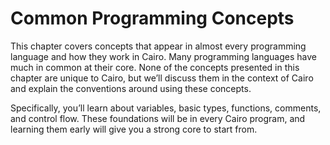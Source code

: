 # Common Programming Concepts

This chapter covers concepts that appear in almost every programming language and how they work in Cairo. Many programming languages have much in common at their core. None of the concepts presented in this chapter are unique to Cairo, but we’ll discuss them in the context of Cairo and explain the conventions around using these concepts.

Specifically, you’ll learn about variables, basic types, functions, comments, and control flow. These foundations will be in every Cairo program, and learning them early will give you a strong core to start from.